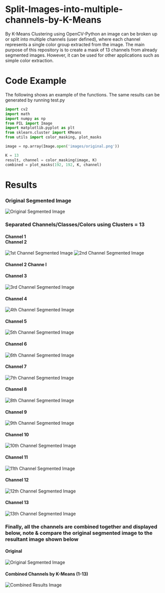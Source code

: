 # Split-Images-into-multiple-channels-by-K-Means
By K-Means Clustering using OpenCV-Python an image can be broken up or split into multiple channels (user defined), where each channel represents a single color group extracted from the image. The main purpose of this repository is to create a mask of 13 channels from already segmented images. However, it can be used for other applications such as simple color extraction. 

# Code Example
The following shows an example of the functions. The same results can be generated by running test.py

```python
import cv2
import math
import numpy as np 
from PIL import Image
import matplotlib.pyplot as plt
from sklearn.cluster import KMeans
from utils import color_masking, plot_masks

image = np.array(Image.open('images/original.png'))

K = 13
result, channel = color_masking(image, K)
combined = plot_masks(192, 192, K, channel)


```
# Results 

### Original Segmented Image

![Original Segmented Image](/images/original.png)


### Separated Channels/Classes/Colors using Clusters = 13

#### Channel 1       <br />    Channel 2
![1st Channel Segmented Image](/images/channel1.png)      ![2nd Channel Segmented Image](/images/channel2.png) 

#### Channel 2                           Channe l


#### Channel 3
![3rd Channel Segmented Image](/images/channel3.png) 

#### Channel 4
![4th Channel Segmented Image](/images/channel4.png) 

#### Channel 5
![5th Channel Segmented Image](/images/channel5.png) 

#### Channel 6
![6th Channel Segmented Image](/images/channel6.png)

#### Channel 7
![7th Channel Segmented Image](/images/channel7.png)  

#### Channel 8
![8th Channel Segmented Image](/images/channel8.png) 

#### Channel 9
![9th Channel Segmented Image](/images/channel9.png)  

#### Channel 10
![10th Channel Segmented Image](/images/channel10.png) 

#### Channel 11
![11th Channel Segmented Image](/images/channel11.png) 

#### Channel 12
![12th Channel Segmented Image](/images/channel12.png) 

#### Channel 13
![13th Channel Segmented Image](/images/channel13.png)

### Finally, all the channels are combined together and displayed below, note & compare the original segmented image to the resultant image shown below

#### Original
![Original Segmented Image](/images/original.png)

#### Combined Channels by K-Means (1-13)
![Combined Results Image](/images/combined_results.png)

